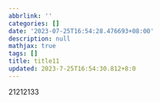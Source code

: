 ```yaml
---
abbrlink: ''
categories: []
date: '2023-07-25T16:54:28.476693+08:00'
description: null
mathjax: true
tags: []
title: title11
updated: 2023-7-25T16:54:30.812+8:0
---
```

21212133
